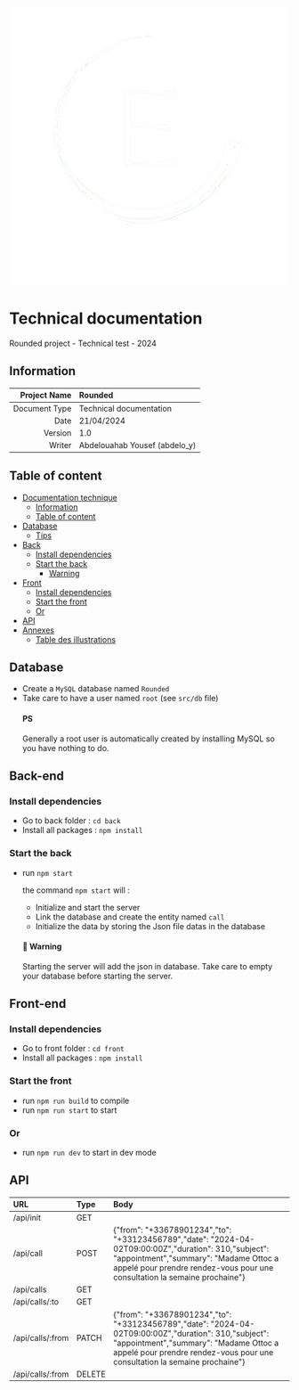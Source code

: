 ![logo E](/img/logo.png)

# Technical documentation

Rounded project - Technical test - 2024
## Information

| Project Name | Rounded |
| ---: | :--- |
| Document Type | Technical documentation |
| Date | 21/04/2024 |
| Version | 1.0 |
| Writer | Abdelouahab Yousef (abdelo_y) |

## Table of content

- [Documentation technique](#technical-documentation)
  - [Information](#information)
  - [Table of content](#table-of-content)
- [Database](#database)
  - [Tips](#ps)
- [Back](#front)
  - [Install dependencies](#install-dependencies)
  - [Start the back](#start-the-back)
    - [Warning](#🔴-warning)
- [Front](#front)
  - [Install dependencies](#install-dependencies-1)
  - [Start the front](#start-the-front)
  - [Or](#or)
- [API](#api)
- [Annexes](#annexes)
  - [Table des illustrations](#table-des-illustrations)

## Database
- Create a `MySQL` database named `Rounded`
- Take care to have a user named `root` (see `src/db` file)
    #### PS
    Generally a root user is automatically created by installing MySQL so you have nothing to do.

## Back-end
### Install dependencies
- Go to back folder : `cd back`
- Install all packages : `npm install`

### Start the back
- run `npm start`

    the command `npm start` will : 
    - Initialize and start the server
    - Link the database and create the entity named `call`
    - Initialize the data by storing the Json file datas in the database
    #### 🔴 Warning
    Starting the server will add the json in database. Take care to empty your database before starting the server.

## Front-end
### Install dependencies
- Go to front folder : `cd front`
- Install all packages : `npm install`

### Start the front
- run `npm run build` to compile
- run `npm run start` to start 
### Or
- run `npm run dev` to start in dev mode

## API
| URL | Type | Body |
| :--- | :--- | :--- |
| /api/init | GET | 
| /api/call | POST | {"from": "+33678901234","to": "+33123456789","date": "2024-04-02T09:00:00Z","duration": 310,"subject": "appointment","summary": "Madame Ottoc a appelé pour prendre rendez-vous pour une consultation la semaine prochaine"} 
| /api/calls | GET | 
| /api/calls/:to | GET |
| /api/calls/:from | PATCH | {"from": "+33678901234","to": "+33123456789","date": "2024-04-02T09:00:00Z","duration": 310,"subject": "appointment","summary": "Madame Ottoc a appelé pour prendre rendez-vous pour une consultation la semaine prochaine"} 
| /api/calls/:from  | DELETE | 
